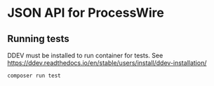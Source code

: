 # JSON API for ProcessWire

## Running tests

DDEV must be installed to run container for tests. See https://ddev.readthedocs.io/en/stable/users/install/ddev-installation/

```console
composer run test
```
